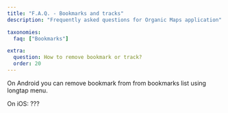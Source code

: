 ```yaml
---
title: "F.A.Q. - Bookmarks and tracks"
description: "Frequently asked questions for Organic Maps application"

taxonomies:
  faq: ["Bookmarks"]

extra:
  question: How to remove bookmark or track?
  order: 20
---
```


On Android you can remove bookmark from from bookmarks list using longtap menu.

On iOS: ???
